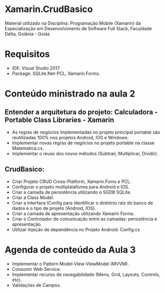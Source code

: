 # Xamarin.CrudBasico
Material utilizado na Disciplina: Programação Mobile (Xamarin) da Especialização em Desenvolvimento de Software Full Stack, Faculdade Delta, Goiânia - Goiás

# Requisitos 
- IDE: Visual Studio 2017
- Package: SQLite.Net-PCL, Xamarin.Forms.

# Conteúdo ministrado na aula 2
## Entender a arquitetura do projeto: Calculadora - Portable Class Libraries - Xamarin
- As regras de negócios implementadas no projeto principal portable  são reutilizadas 100% nos projetos Android, IOS e Windows.
- Implementar novas regras de negócios no projeto portable na classe Matematica.cs.
- Implementar o reuso dos novos métodos (Subtrair, Multiplicar, Dividir).
## CrudBasico:
- Criar Projeto CRUD Cross-Platform, Xamarin.Foms e PCL.
- Configurar o projeto multiplataforma para Android e IOS.
- Criar a camada de persistência utilizando o SGDB SQLite.
- Criar a Class Model.
- Criar a Interface IConfig para identificar o diretório raiz do banco de dados e o tipo de projeto (Android, IOS).
- Criar a camada de apresentação utilizando Xamarin Forms.
- Criar o Controlador de comunicação entre as camadas: persistência  e apresentação.
- Utilizar Injeção de dependência no Projeto Android: Config.cs

# Agenda de conteúdo da Aula 3 
- Implementar o Pattern Model-View-ViewModel (MVVM).
- Consumir Web Service.
- Implementar recurso de navegabilidade (Menu, Grid, Layouts, Controls, etc).
- Validações de Campos.









